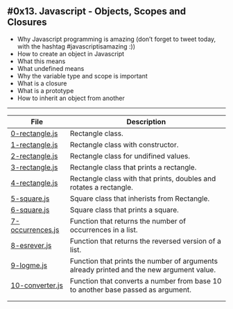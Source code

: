 #0x13. Javascript - Objects, Scopes and Closures
---
- Why Javascript programming is amazing (don’t forget to tweet today, with the hashtag #javascriptisamazing :))
- How to create an object in Javascript
- What this means
- What undefined means
- Why the variable type and scope is important
- What is a closure
- What is a prototype
- How to inherit an object from another
---
| File |  Description |
| --- | --- |
| [0-rectangle.js]() | Rectangle class.|
| [1-rectangle.js]() | Rectangle class with constructor. |
| [2-rectangle.js]() | Rectangle class for undifined values.|
| [3-rectangle.js]() | Rectangle class that prints a rectangle. |
| [4-rectangle.js]() | Rectangle class with that prints, doubles and rotates a rectangle. |
| [5-square.js]() | Square class that inherists from Rectangle. |
| [6-square.js]() | Square class that prints a square. |
| [7-occurrences.js]() | Function that returns the number of occurrences in a list. |
| [8-esrever.js]() | Function that returns the reversed version of a list. |
| [9-logme.js]() | Function that prints the number of arguments already printed and the new argument value. |
| [10-converter.js]() | Function that converts a number from base 10 to another base passed as argument. |
| []() | |
| []() | |

